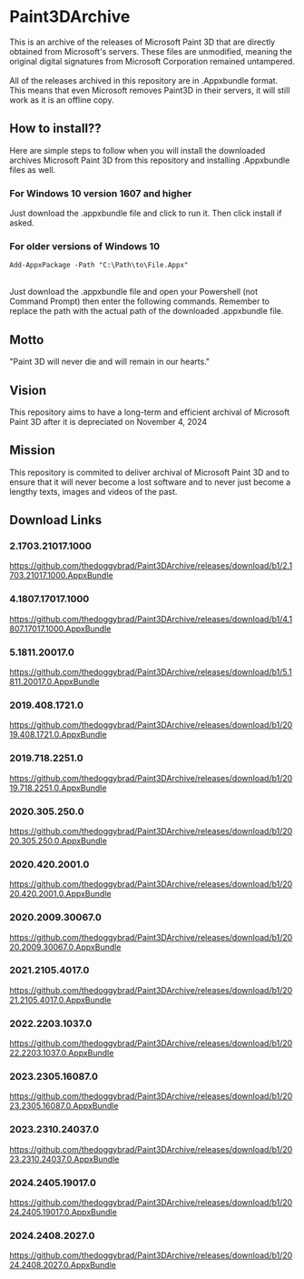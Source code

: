 # Paint3DArchive
This is an archive of the releases of Microsoft Paint 3D that are directly obtained from Microsoft's servers. These files are unmodified, meaning the original digital signatures from Microsoft Corporation remained untampered.
<br><br>
All of the releases archived in this repository are in .Appxbundle format. This means that even Microsoft removes Paint3D in their servers, it will still work as it is an offline copy.

## How to install??
Here are simple steps to follow when you will install the downloaded archives Microsoft Paint 3D from this repository and installing .Appxbundle files as well.
### For Windows 10 version 1607 and higher
Just download the .appxbundle file and click to run it. Then click install if asked.

### For older versions of Windows 10
```
Add-AppxPackage -Path "C:\Path\to\File.Appx"
```
<br>
Just download the .appxbundle file and open your Powershell (not Command Prompt) then enter the following commands. Remember to replace the path with the actual path of the downloaded .appxbundle file.


## Motto
"Paint 3D will never die and will remain in our hearts."

## Vision
This repository aims to have a long-term and efficient archival of Microsoft Paint 3D after it is depreciated on November 4, 2024

## Mission
This repository is commited to deliver archival of Microsoft Paint 3D and to ensure that it will never become a lost software and to never just become a lengthy texts, images and videos of the past.

## Download Links
### 2.1703.21017.1000
https://github.com/thedoggybrad/Paint3DArchive/releases/download/b1/2.1703.21017.1000.AppxBundle

### 4.1807.17017.1000
https://github.com/thedoggybrad/Paint3DArchive/releases/download/b1/4.1807.17017.1000.AppxBundle


### 5.1811.20017.0
https://github.com/thedoggybrad/Paint3DArchive/releases/download/b1/5.1811.20017.0.AppxBundle


### 2019.408.1721.0
https://github.com/thedoggybrad/Paint3DArchive/releases/download/b1/2019.408.1721.0.AppxBundle


### 2019.718.2251.0
https://github.com/thedoggybrad/Paint3DArchive/releases/download/b1/2019.718.2251.0.AppxBundle

### 2020.305.250.0
https://github.com/thedoggybrad/Paint3DArchive/releases/download/b1/2020.305.250.0.AppxBundle


### 2020.420.2001.0
https://github.com/thedoggybrad/Paint3DArchive/releases/download/b1/2020.420.2001.0.AppxBundle


### 2020.2009.30067.0
https://github.com/thedoggybrad/Paint3DArchive/releases/download/b1/2020.2009.30067.0.AppxBundle


### 2021.2105.4017.0
https://github.com/thedoggybrad/Paint3DArchive/releases/download/b1/2021.2105.4017.0.AppxBundle

### 2022.2203.1037.0
https://github.com/thedoggybrad/Paint3DArchive/releases/download/b1/2022.2203.1037.0.AppxBundle


### 2023.2305.16087.0
https://github.com/thedoggybrad/Paint3DArchive/releases/download/b1/2023.2305.16087.0.AppxBundle


### 2023.2310.24037.0
https://github.com/thedoggybrad/Paint3DArchive/releases/download/b1/2023.2310.24037.0.AppxBundle


### 2024.2405.19017.0
https://github.com/thedoggybrad/Paint3DArchive/releases/download/b1/2024.2405.19017.0.AppxBundle


### 2024.2408.2027.0
https://github.com/thedoggybrad/Paint3DArchive/releases/download/b1/2024.2408.2027.0.AppxBundle